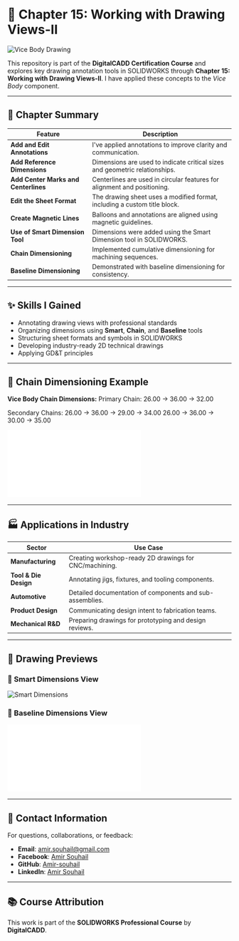 # 🧰 Chapter 15: Working with Drawing Views-II

![Vice Body Drawing](./Vice%20Body_smart%20Dimension.JPG)

This repository is part of the **DigitalCADD Certification Course** and explores key drawing annotation tools in SOLIDWORKS through **Chapter 15: Working with Drawing Views-II**. I have applied these concepts to the *Vice Body* component.

---

## 📘 Chapter Summary

| Feature                              | Description                                                                 |
|--------------------------------------|-----------------------------------------------------------------------------|
| **Add and Edit Annotations**         | I've applied annotations to improve clarity and communication.              |
| **Add Reference Dimensions**         | Dimensions are used to indicate critical sizes and geometric relationships. |
| **Add Center Marks and Centerlines** | Centerlines are used in circular features for alignment and positioning.    |
| **Edit the Sheet Format**            | The drawing sheet uses a modified format, including a custom title block.   |
| **Create Magnetic Lines**            | Balloons and annotations are aligned using magnetic guidelines.             |
| **Use of Smart Dimension Tool**      | Dimensions were added using the Smart Dimension tool in SOLIDWORKS.         |
| **Chain Dimensioning**               | Implemented cumulative dimensioning for machining sequences.                |
| **Baseline Dimensioning**            | Demonstrated with baseline dimensioning for consistency.                    |

---

## ✨ Skills I Gained

- Annotating drawing views with professional standards
- Organizing dimensions using **Smart**, **Chain**, and **Baseline** tools
- Structuring sheet formats and symbols in SOLIDWORKS
- Developing industry-ready 2D technical drawings
- Applying GD&T principles

---

## 🔗 Chain Dimensioning Example

**Vice Body Chain Dimensions:**
Primary Chain:
26.00 → 36.00 → 32.00

Secondary Chains:
26.00 → 36.00 → 29.00 → 34.00
26.00 → 36.00 → 30.00 → 35.00


![Chain Dimension Example](./Vice%20Body_smart%20Dimension_Chain.pdf)

---

## 🏭 Applications in Industry

| Sector                  | Use Case                                                   |
|-------------------------|-------------------------------------------------------------|
| **Manufacturing**       | Creating workshop-ready 2D drawings for CNC/machining.     |
| **Tool & Die Design**   | Annotating jigs, fixtures, and tooling components.         |
| **Automotive**          | Detailed documentation of components and sub-assemblies.   |
| **Product Design**      | Communicating design intent to fabrication teams.          |
| **Mechanical R&D**      | Preparing drawings for prototyping and design reviews.     |

---

## 📎 Drawing Previews

### 🔹 Smart Dimensions View
![Smart Dimensions](./Vice%20Body_smart%20Dimension.JPG)

### 🔹 Baseline Dimensions View
![Baseline Dimensions](./Vice%20Body_smart%20Dimension_BaseLine.pdf)

---

## 📩 Contact Information

For questions, collaborations, or feedback:
- **Email**: [amir.souhail@gmail.com](mailto:amir.souhail@gmail.com)  
- **Facebook**: [Amir Souhail](https://www.facebook.com/amir.souhail)  
- **GitHub**: [Amir-souhail](https://github.com/Amir-souhail)  
- **LinkedIn**: [Amir Souhail](https://www.linkedin.com/in/amir-souhail-3b939069/)

---

## 📚 Course Attribution

This work is part of the **SOLIDWORKS Professional Course** by **DigitalCADD**.

